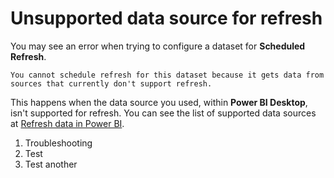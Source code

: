﻿<properties
        pageTitle="page title"
        description="description"
        services="powerbi"
        documentationCenter=""
        authors="asaxton" />

# Unsupported data source for refresh

You may see an error when trying to configure a dataset for **Scheduled Refresh**.

    You cannot schedule refresh for this dataset because it gets data from sources that currently don't support refresh.

This happens when the data source you used, within **Power BI Desktop**, isn't supported for refresh.  You can see the list of supported data sources at [Refresh data in Power BI](powerbi-refresh-data.md).

1. Troubleshooting
2. Test
3. Test another
